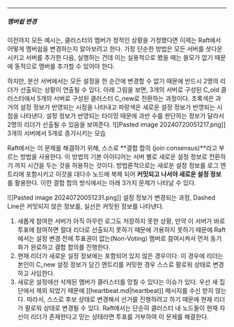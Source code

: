 --- 

##### 멤버쉽 변경

이전까지 모든 예시는, 클러스터의 멤버가 정적인 상황을 가정했다면 이제는 Raft에서 어떻게 멤버쉽을 변경하는지 알아보려고 한다. 가장 단순한 방법은 모든 서버를 셧다운 시키고 서버를 추가한 다음, 실행하는 건데 이는 실용적으로 봤을 때는 쓸모가 없기 때문에 동적으로 멤버를 추가할 수 있어야 한다.

하지만, 분산 서버에서는 모든 설정을 한 순간에 변경할 수 없기 때문에 반드시 2명의 리더가 선출되는 상황이 연출될 수 있다. 아래 그림을 보면, 3개의 서버로 구성된 C_old 클러스터에서 5개의 서버로 구성된 클러스터 C_new로 전환하는 과정이다. 초록색은 과거의 설정 정보가 반영되는 시점을 나타내고 파랑색은 새로운 설정 정보가 반영되는 시점을 나타낸다. 설정 정보가 반영되는 타이밍 때문에 과반 수를 판단하는 정보가 달라서 2명의 리더가 선출될 수 있음을 보여준다.
![[Pasted image 20240720051217.png]]
3개의 서버에서 5개로 증가시키는 모습

Raft에서는 이 문제를 해결하기 위해, 스스로 **결합 합의 (join consensus)**라고 부르는 방법을 사용한다. 이 방법의 기본 아이디어는 서버 별로 새로운 설정 정보로 전환하기 까지 시간을 두는 것을 허용하는 것이다. 방법론적으로는 새로운 설정 정보를 로그 엔트리에 포함시키고 이것을 대다수 노드에 복제 되어 **커밋되고 나서야 새로운 설정 정보**를 활용한다. 이런 결합 합의 방식에서는 아래 3가지 문제가 나타날 수 있다.

![[Pasted image 20240720051231.png]]
설정 정보가 변경되는 과정, Dashed Line은 커밋되지 않은 정보를, 실선은 커밋된 정보를 나타낸다.

1. 새롭게 참여한 서버가 아직 아무런 로그도 저장하지 못한 상황, 만약 이 서버가 바로 투표에 참여하면 절대 리더로 선출되지 못하기 때문에 가용하지 못하기 때문에 Raft에서는 설정 변경 전에 투표권이 없는(Non-Voting) 멤버로 참여시켜서 먼저 동기화가 완료하고 결합 합의를 진행한다.
2. 현재 리더가 새로운 설정 정보에는 포함되어 있지 않은 경우이다. 이 경우에 리더는 본인이 C_new 설정 정보가 담긴 엔트리를 커밋한 경우 스스로 팔로워 상태로 변경하고 사임한다.
3. 새로운 설정에선 삭제된 멤버가 클러스터를 망칠 수 있다는 이슈가 있다. 우선 새 집단에서 제외 되었기 때문에 [[heartbeat.md|heartbeat]] 메시지를 수신 받지 않는다. 따라서, 스스로 후보 상태로 변경해서 선거를 진행하려고 하기 때문에 현재 리더가 팔로워 상태로 변경될 수 있다. Raft에서는 단순히 클러스터 내 노드들이 현재 자신이 리더가 존재한다고 믿는 상태라면 투표를 거부하여 이 문제를 해결한다.